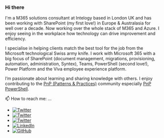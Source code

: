 ### Hi there

I'm a M365 solutions consultant at Intelogy based in London UK and has been working with SharePoint (my first love!) in Europe & Australasia for well over a decade. Now working over the whole stack of M365 and Azure. I enjoy seeing in the workplace how technology can drive improvement and efficiency.

I specialise in helping clients match the best tool for the job from the Microsoft technological Swiss army knife. I work with Microsoft 365 with a big focus of SharePoint (document management, migrations, provisioning, automation, administration, Syntex), Teams, PowerShell (second love!), Power Platform and the Viva employee experience platform.

I’m passionate about learning and sharing knowledge with others. I enjoy contributing to the [PnP (Patterns & Practices)](https://pnp.github.io/) community especially [PnP PowerShell](https://pnp.github.io/powershell/).

📫 How to reach me: ...
- <a href="https://leonarmston.com"><img src="https://img.shields.io/badge/Blog-leonarmston.com-%230b56a4" alt="Twitter"></a>
- <a href="https://mvp.microsoft.com/en-us/PublicProfile/5004913"><img src="https://img.shields.io/badge/Microsoft%20MVP-M365%20Apps%20%26%20Services-blue" alt="Twitter"></a>
- <a href="https://twitter.com/intent/follow?screen_name=leonarmston"><img src="https://img.shields.io/twitter/follow/leonarmston?style=social" alt="Twitter"></a>
- <a href="https://www.linkedin.com/in/leonarmston"><img src="https://img.shields.io/badge/LinkedIn--_.svg?style=social&logo=linkedin" alt="LinkedIn"></a>
- <a href="https://github.com/leonarmston"><img src="https://img.shields.io/github/followers/leonarmston?label=leonarmston&style=social" alt="GitHub"></a>


